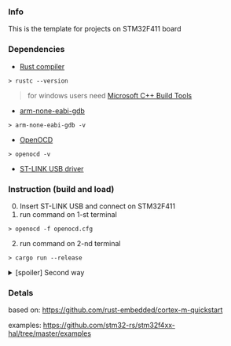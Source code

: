 ### Info

This is the template for projects on STM32F411 board

### Dependencies
- [Rust compiler](https://www.rust-lang.org/tools/install)
``` console
> rustc --version 
```
 > for windows users need [Microsoft C++ Build Tools](https://visualstudio.microsoft.com/ru/thank-you-downloading-visual-studio/?sku=BuildTools) 
- [arm-none-eabi-gdb](https://developer.arm.com/tools-and-software/open-source-software/developer-tools/gnu-toolchain/gnu-rm/downloads)
``` console
> arm-none-eabi-gdb -v
```
- [OpenOCD](https://xpack.github.io/openocd/)
  
``` console
> openocd -v
```
- [ST-LINK USB driver](https://www.st.com/en/development-tools/stsw-link009.html)


### Instruction (build and load)
0. Insert ST-LINK USB and connect on STM32F411
1. run command on 1-st terminal
``` console
> openocd -f openocd.cfg
```
2. run command on 2-nd terminal
``` console
> cargo run --release
```

<details>
  <summary>[spoiler] Second way</summary>

    > cargo build --release
    > cargo objcopy --bin stm32f411 --target thumbv7em-none-eabihf --release -- -O binary stm32f411.bin
    > st-flash erase
    > st-flash write stm32f411.bin 0x8000000
</details>

### Detals
based on: https://github.com/rust-embedded/cortex-m-quickstart

examples: https://github.com/stm32-rs/stm32f4xx-hal/tree/master/examples